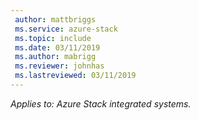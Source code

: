 ```yaml
---
 author: mattbriggs
 ms.service: azure-stack
 ms.topic: include
 ms.date: 03/11/2019
 ms.author: mabrigg
 ms.reviewer: johnhas
 ms.lastreviewed: 03/11/2019
---
```


*Applies to: Azure Stack integrated systems.*